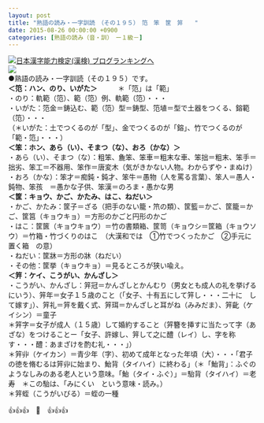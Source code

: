 ```yaml
---
layout: post
title: "熟語の読み・一字訓読　（その１９５）　笵　笨　筐　笄　　"
date: 2015-08-26 00:00:00 +0900
categories: [熟語の読み（音・訓）　ー１級－]
---
```


[![](/syuusyuu9701/assets/images/熟語の読み・一字訓読-（その１９５）-笵-笨-筐-笄--br_c_3028_1.gif)](http://blog.with2.net/link.php?1659096:3028 "日本漢字能力検定(漢検) ブログランキングへ")[日本漢字能力検定(漢検) ブログランキングへ](http://blog.with2.net/link.php?1659096:3028)  
![](/syuusyuu9701/assets/images/熟語の読み・一字訓読-（その１９５）-笵-笨-筐-笄--5e8d909e66717385d109b169f291f6ba.jpg)  
●熟語の読み・一字訓読（その１９５）です。  
**＜笵：ハン、のり、いがた＞**　　　＊「笵」は「範」  
・のり：軌範（笵）、範（笵）例、軌範（笵）・・・  
・いがた：笵金＝鋳込む、範（笵）型＝鋳型、笵埴＝型で土器をつくる、鎔範（笵）・・・  
（＊いがた：土でつくるのが「型」、金でつくるのが「鎔」、竹でつくるのが「範・笵」・・・）  
**＜笨：ホン、あら（い）、そまつ（な）、おろ（かな）＞**  
・あら（い）、そまつ（な）：粗笨、麁笨、笨車＝粗末な車、笨拙＝粗末、笨手＝拙劣、笨工＝不器用、笨作＝唐変木（気がきかない人物。わからずや・まぬけ）  
・おろ（かな）：笨才＝痴鈍・鈍才、笨牛＝愚物（人を罵る言葉）、笨人＝愚人・鈍物、笨孩　＝愚かな子供、笨漢＝のろま・愚かな男  
**＜筐：キョウ、かご、かたみ、はこ、ねだい＞**  
・かご、かたみ：筐子＝ざる（把手のない籠・笊の類）、筐籃＝かご、筐籠＝かご、筐筥（キョウキョ）＝方形のかごと円形のかご  
・はこ：筐篋（キョウキョウ）＝竹の書類箱、筐笥（キョウシ＝筐箱（キョウソウ）＝竹箱・竹づくりのはこ　（大漢和では　①竹でつくったかご　②手元に置く箱　の意）  
・ねだい：筐牀＝方形の牀（ねだい）  
・その他：筐挙（キョウキョ）＝見るところが狭い喩え。  
**＜笄：ケイ、こうがい、かんざし＞**  
・こうがい、かんざし：笄冠＝かんざしとかんむり（男女とも成人の礼を挙げるにいう）、笄年＝女子１５歳のこと（「女子、十有五にして笄し・・・二十に　して嫁す」）、笄礼＝笄を戴く式、笄珥＝かんざしと耳がね（みみだま）、笄齔（ケイシン）＝童子  
＊笄字＝女子が成人（１５歳）して婚約すること（笄簪を挿すに当たって字（あざな）をつけることー「女子、許嫁し、笄して之に醴（レイ）し、字を称す・・・醴：あまざけを酌む礼・・・」）  
＊笄丱（ケイカン）＝青少年（字）、初めて成年となった年頃（大）・・・「君子の徳を脩むるは笄丱に始まり、鮐背（タイハイ）に終わる」（＊「鮐背」：ふぐのようなしみのある老人という意味。「鮐（タイ・ふぐ）」＝駘背（タイハイ）＝老寿　＊この駘は、「みにくい　という意味・読み。）  
＊笄蛭（こうがいびる）＝蛭の一種  
  
👍👍👍　🐑　👍👍👍  